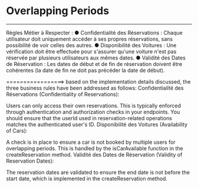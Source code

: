 # Overlapping Periods
<!-- Two reservations have overlapping periods if any part of their start and end dates intersect.

For example, consider the following reservations:

Reservation 1: Start Date = July 1, End Date = July 5
Reservation 2: Start Date = July 4, End Date = July 8
In this case, the periods overlap because both reservations include the date July 4 and July 5.

Non-Overlapping Periods
Two reservations do not overlap if there is no intersection in their date ranges.

For example:

Reservation 1: Start Date = July 1, End Date = July 5
Reservation 2: Start Date = July 6, End Date = July 10
Here, the periods do not overlap because the second reservation starts after the first one ends -->

*****************

Règles Métier à Respecter :
● Confidentialité des Réservations : Chaque utilisateur doit uniquement accéder à ses
propres réservations, sans possibilité de voir celles des autres.
● Disponibilité des Voitures : Une vérification doit être effectuée pour s'assurer qu'une
voiture n'est pas réservée par plusieurs utilisateurs aux mêmes dates.
● Validité des Dates de Réservation : Les dates de début et de fin de réservation
doivent être cohérentes (la date de fin ne doit pas précéder la date de début).

=================>
based on the implementation details discussed, the three business rules have been addressed as follows:
Confidentialité des Réservations (Confidentiality of Reservations):

Users can only access their own reservations. This is typically enforced through authentication and authorization checks in your endpoints. You should ensure that the userId used in reservation-related operations matches the authenticated user's ID.
Disponibilité des Voitures (Availability of Cars):

A check is in place to ensure a car is not booked by multiple users for overlapping periods. This is handled by the isCarAvailable function in the createReservation method.
Validité des Dates de Réservation (Validity of Reservation Dates):

The reservation dates are validated to ensure the end date is not before the start date, which is implemented in the createReservation method.